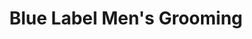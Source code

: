 ---
title: "Blue Label Men's Grooming"
url: /phoenixville/blue-label-mens-grooming/
shop: hairdresser
---